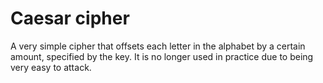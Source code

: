 # Caesar cipher

A very simple cipher that offsets each letter in the alphabet by a certain amount, specified by the key.
It is no longer used in practice due to being very easy to attack.
